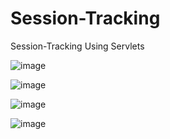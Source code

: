 # Session-Tracking
Session-Tracking Using Servlets

![image](https://user-images.githubusercontent.com/22257930/223733682-46bfd64e-b45d-4f08-aef6-241784342374.png)

![image](https://user-images.githubusercontent.com/22257930/223733747-1a0097f8-9191-44e7-a5f9-d7a6cee092bb.png)

![image](https://user-images.githubusercontent.com/22257930/223733809-507d18fb-b06c-47e9-b3e1-8646a1d79f59.png)

![image](https://user-images.githubusercontent.com/22257930/223734106-0bb6b794-965a-40c5-82dc-75e3d7dbf42e.png)







